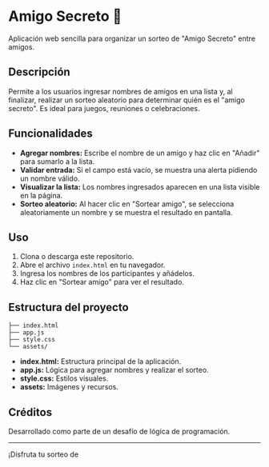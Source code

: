 # Amigo Secreto 🎁

Aplicación web sencilla para organizar un sorteo de "Amigo Secreto" entre amigos.

## Descripción

Permite a los usuarios ingresar nombres de amigos en una lista y, al finalizar, realizar un sorteo aleatorio para determinar quién es el "amigo secreto". Es ideal para juegos, reuniones o celebraciones.

## Funcionalidades

- **Agregar nombres:** Escribe el nombre de un amigo y haz clic en "Añadir" para sumarlo a la lista.
- **Validar entrada:** Si el campo está vacío, se muestra una alerta pidiendo un nombre válido.
- **Visualizar la lista:** Los nombres ingresados aparecen en una lista visible en la página.
- **Sorteo aleatorio:** Al hacer clic en "Sortear amigo", se selecciona aleatoriamente un nombre y se muestra el resultado en pantalla.

## Uso

1. Clona o descarga este repositorio.
2. Abre el archivo `index.html` en tu navegador.
3. Ingresa los nombres de los participantes y añádelos.
4. Haz clic en "Sortear amigo" para ver el resultado.

## Estructura del proyecto

```
├── index.html
├── app.js
├── style.css
└── assets/
```

- **index.html:** Estructura principal de la aplicación.
- **app.js:** Lógica para agregar nombres y realizar el sorteo.
- **style.css:** Estilos visuales.
- **assets:** Imágenes y recursos.

## Créditos

Desarrollado como parte de un desafío de lógica de programación.

---

¡Disfruta tu sorteo de